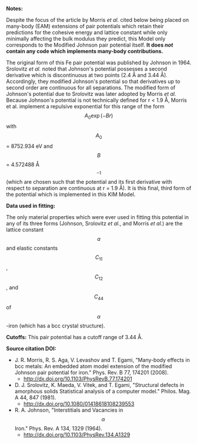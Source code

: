 **Notes:**

Despite the focus of the article by Morris *et al.* cited below being placed on many-body (EAM) extensions of pair potentials which retain their predictions for the cohesive energy and lattice constant while only minimally affecting the bulk modulus they predict, this Model only corresponds to the Modified Johnson pair potential itself.  **It does *not* contain any code which implements many-body contributions.**

The original form of this Fe pair potential was published by Johnson in 1964.  Srolovitz *et al.* noted that Johnson's potential possesses a second derivative which is discontinuous at two points (2.4 Å and 3.44 Å).  Accordingly, they modified Johnson's potential so that derivatives up to second order are continuous for all separations.  The modified form of Johnson's potential due to Srolovitz was later adopted by Morris *et al.*  Because Johnson's potential is not technically defined for r < 1.9 Å, Morris et al. implement a repulsive exponential for this range of the form $$A_0 \exp(-Br)$$ with $$A_0$$ = 8752.934 eV and $$B$$ = 4.572488 Å$$^{-1}$$  (which are chosen such that the potential and its first derivative with respect to separation are continuous at r = 1.9 Å).  It is this final, third form of the potential which is implemented in this KIM Model.

**Data used in fitting:**

The only material properties which were ever used in fitting this potential in any of its three forms (Johnson, Srolovitz *et al.*, and Morris *et al.*) are the lattice constant $$a$$ and elastic constants $$C_{11}$$, $$C_{12}$$, and $$C_{44}$$ of $$\alpha$$-iron (which has a bcc crystal structure).

**Cutoffs:**
This pair potential has a cutoff range of 3.44 Å.

**Source citation DOI:**

* J. R. Morris, R. S. Aga, V. Levashov and T. Egami, "Many-body effects in bcc metals: An embedded atom model extension of the modified Johnson pair potential for iron."  Phys. Rev. B 77, 174201 (2008).
    - http://dx.doi.org/10.1103/PhysRevB.77.174201
* D. J. Srolovitz, K. Maeda, V. Vitek, and T. Egami, "Structural defects in amorphous solids Statistical analysis of a computer model."  Philos. Mag. A 44, 847 (1981).
    - http://dx.doi.org/10.1080/01418618108239553
* R. A. Johnson, "Interstitials and Vacancies in $$\alpha$$ Iron." Phys. Rev. A 134, 1329 (1964).
    - http://dx.doi.org/10.1103/PhysRev.134.A1329
